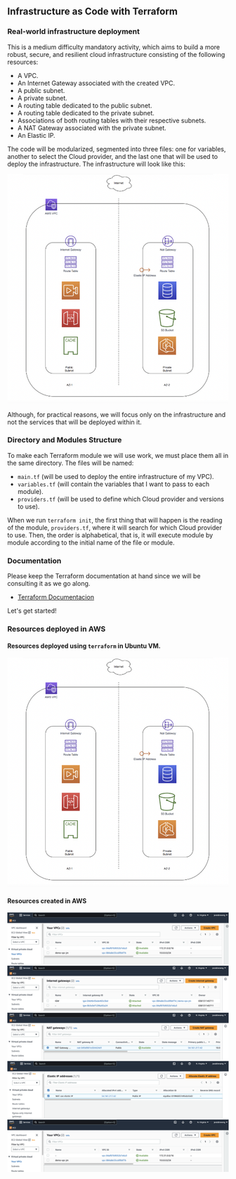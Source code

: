 ## Infrastructure as Code with Terraform

### Real-world infrastructure deployment

This is a medium difficulty mandatory activity, which aims to build a more robust, secure, and resilient cloud infrastructure consisting of the following resources:

- A VPC.
- An Internet Gateway associated with the created VPC.
- A public subnet.
- A private subnet.
- A routing table dedicated to the public subnet.
- A routing table dedicated to the private subnet.
- Associations of both routing tables with their respective subnets.
- A NAT Gateway associated with the private subnet.
- An Elastic IP.

The code will be modularized, segmented into three files: one for variables, another to select the Cloud provider, and the last one that will be used to deploy the infrastructure. The infrastructure will look like this:

![](images/vpc-aws.png)

Although, for practical reasons, we will focus only on the infrastructure and not the services that will be deployed within it.

### Directory and Modules Structure

To make each Terraform module we will use work, we must place them all in the same directory. The files will be named:

- `main.tf` (will be used to deploy the entire infrastructure of my VPC).
- `variables.tf` (will contain the variables that I want to pass to each module).
- `providers.tf` (will be used to define which Cloud provider and versions to use).

When we run `terraform init`, the first thing that will happen is the reading of the module, `providers.tf`, where it will search for which Cloud provider to use. Then, the order is alphabetical, that is, it will execute module by module according to the initial name of the file or module.

### Documentation

Please keep the Terraform documentation at hand since we will be consulting it as we go along.

- [Terraform Documentacion](https://registry.terraform.io/providers/hashicorp/aws/latest/docs)

Let's get started!

### Resources deployed in AWS

#### Resources deployed using `terraform` in Ubuntu VM.
![](images/vpc-aws.png)

#### Resources created in AWS
![](images/demo-aws-vpc.png)
![](images/IGT.png)
![](images/nat.png)
![](images/elastic-ip.png)
![](images/demo-aws-vpc.png)



